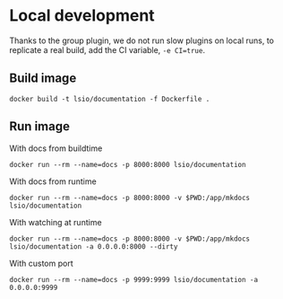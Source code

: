 # Local development

Thanks to the group plugin, we do not run slow plugins on local runs, to replicate a real build, add the CI variable, `-e CI=true`.

## Build image

```shell
docker build -t lsio/documentation -f Dockerfile .
```

## Run image

With docs from buildtime

```shell
docker run --rm --name=docs -p 8000:8000 lsio/documentation
```

With docs from runtime

```shell
docker run --rm --name=docs -p 8000:8000 -v $PWD:/app/mkdocs lsio/documentation
```

With watching at runtime

```shell
docker run --rm --name=docs -p 8000:8000 -v $PWD:/app/mkdocs lsio/documentation -a 0.0.0.0:8000 --dirty
```

With custom port

```shell
docker run --rm --name=docs -p 9999:9999 lsio/documentation -a 0.0.0.0:9999
```
